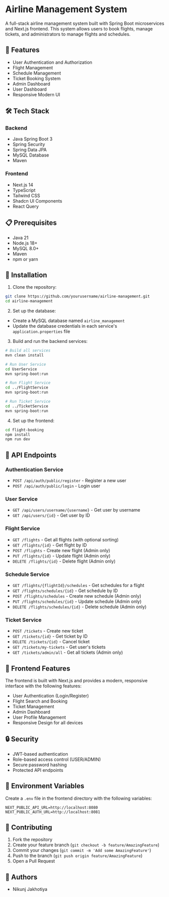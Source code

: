 # Airline Management System

A full-stack airline management system built with Spring Boot microservices and Next.js frontend. This system allows users to book flights, manage tickets, and administrators to manage flights and schedules.

## 🚀 Features

- User Authentication and Authorization
- Flight Management
- Schedule Management
- Ticket Booking System
- Admin Dashboard
- User Dashboard
- Responsive Modern UI

## 🛠️ Tech Stack

### Backend
- Java Spring Boot 3
- Spring Security
- Spring Data JPA
- MySQL Database
- Maven

### Frontend
- Next.js 14
- TypeScript
- Tailwind CSS
- Shadcn UI Components
- React Query

## 📋 Prerequisites

- Java 21
- Node.js 18+
- MySQL 8.0+
- Maven
- npm or yarn

## 🔧 Installation

1. Clone the repository:
```bash
git clone https://github.com/yourusername/airline-management.git
cd airline-management
```

2. Set up the database:
- Create a MySQL database named `airline_management`
- Update the database credentials in each service's `application.properties` file

3. Build and run the backend services:
```bash
# Build all services
mvn clean install

# Run User Service
cd UserService
mvn spring-boot:run

# Run Flight Service
cd ../FlightService
mvn spring-boot:run

# Run Ticket Service
cd ../TicketService
mvn spring-boot:run
```

4. Set up the frontend:
```bash
cd flight-booking
npm install
npm run dev
```

## 🔐 API Endpoints

### Authentication Service
- `POST /api/auth/public/register` - Register a new user
- `POST /api/auth/public/login` - Login user

### User Service
- `GET /api/users/username/{username}` - Get user by username
- `GET /api/users/{id}` - Get user by ID

### Flight Service
- `GET /flights` - Get all flights (with optional sorting)
- `GET /flights/{id}` - Get flight by ID
- `POST /flights` - Create new flight (Admin only)
- `PUT /flights/{id}` - Update flight (Admin only)
- `DELETE /flights/{id}` - Delete flight (Admin only)

### Schedule Service
- `GET /flights/{flightId}/schedules` - Get schedules for a flight
- `GET /flights/schedules/{id}` - Get schedule by ID
- `POST /flights/schedules` - Create new schedule (Admin only)
- `PUT /flights/schedules/{id}` - Update schedule (Admin only)
- `DELETE /flights/schedules/{id}` - Delete schedule (Admin only)

### Ticket Service
- `POST /tickets` - Create new ticket
- `GET /tickets/{id}` - Get ticket by ID
- `DELETE /tickets/{id}` - Cancel ticket
- `GET /tickets/my-tickets` - Get user's tickets
- `GET /tickets/admin/all` - Get all tickets (Admin only)

## 🎨 Frontend Features

The frontend is built with Next.js and provides a modern, responsive interface with the following features:

- User Authentication (Login/Register)
- Flight Search and Booking
- Ticket Management
- Admin Dashboard
- User Profile Management
- Responsive Design for all devices

## 🔒 Security

- JWT-based authentication
- Role-based access control (USER/ADMIN)
- Secure password hashing
- Protected API endpoints

## 📝 Environment Variables

Create a `.env` file in the frontend directory with the following variables:

```env
NEXT_PUBLIC_API_URL=http://localhost:8080
NEXT_PUBLIC_AUTH_URL=http://localhost:8081
```

## 🤝 Contributing

1. Fork the repository
2. Create your feature branch (`git checkout -b feature/AmazingFeature`)
3. Commit your changes (`git commit -m 'Add some AmazingFeature'`)
4. Push to the branch (`git push origin feature/AmazingFeature`)
5. Open a Pull Request



## 👥 Authors

- Nikunj Jakhotiya